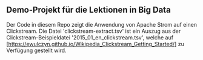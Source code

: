 ## Demo-Projekt für die Lektionen in Big Data

Der Code in diesem Repo zeigt die Anwendung von Apache Strom auf einen Clickstream.
Die Datei 'clickstream-extract.tsv' ist ein Auszug aus der Clickstream-Beispieldatei
'2015_01_en_clickstream.tsv', welche auf [https://ewulczyn.github.io/Wikipedia_Clickstream_Getting_Started/]
zu Verfügung gestellt wird.
